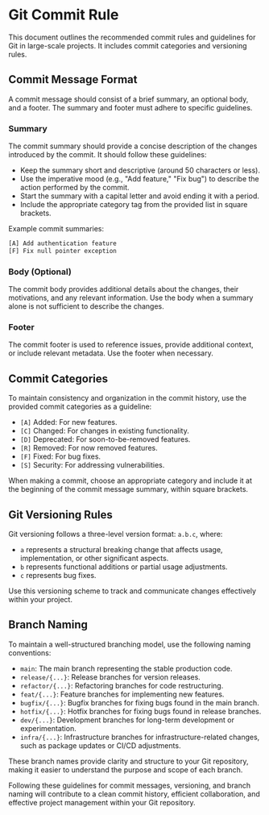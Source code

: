 # Git Commit Rule

This document outlines the recommended commit rules and guidelines for Git in large-scale projects. It includes commit categories and versioning rules.

## Commit Message Format

A commit message should consist of a brief summary, an optional body, and a footer. The summary and footer must adhere to specific guidelines.

### Summary

The commit summary should provide a concise description of the changes introduced by the commit. It should follow these guidelines:

- Keep the summary short and descriptive (around 50 characters or less).
- Use the imperative mood (e.g., "Add feature," "Fix bug") to describe the action performed by the commit.
- Start the summary with a capital letter and avoid ending it with a period.
- Include the appropriate category tag from the provided list in square brackets.

Example commit summaries:

```bash
[A] Add authentication feature
[F] Fix null pointer exception
```

### Body (Optional)

The commit body provides additional details about the changes, their motivations, and any relevant information. Use the body when a summary alone is not sufficient to describe the changes.

### Footer

The commit footer is used to reference issues, provide additional context, or include relevant metadata. Use the footer when necessary.

## Commit Categories

To maintain consistency and organization in the commit history, use the provided commit categories as a guideline:

- `[A]` Added: For new features.
- `[C]` Changed: For changes in existing functionality.
- `[D]` Deprecated: For soon-to-be-removed features.
- `[R]` Removed: For now removed features.
- `[F]` Fixed: For bug fixes.
- `[S]` Security: For addressing vulnerabilities.

When making a commit, choose an appropriate category and include it at the beginning of the commit message summary, within square brackets.

## Git Versioning Rules

Git versioning follows a three-level version format: `a.b.c`, where:

- `a` represents a structural breaking change that affects usage, implementation, or other significant aspects.
- `b` represents functional additions or partial usage adjustments.
- `c` represents bug fixes.

Use this versioning scheme to track and communicate changes effectively within your project.

## Branch Naming

To maintain a well-structured branching model, use the following naming conventions:

- `main`: The main branch representing the stable production code.
- `release/{...}`: Release branches for version releases.
- `refactor/{...}`: Refactoring branches for code restructuring.
- `feat/{...}`: Feature branches for implementing new features.
- `bugfix/{...}`: Bugfix branches for fixing bugs found in the main branch.
- `hotfix/{...}`: Hotfix branches for fixing bugs found in release branches.
- `dev/{...}`: Development branches for long-term development or experimentation.
- `infra/{...}`: Infrastructure branches for infrastructure-related changes, such as package updates or CI/CD adjustments.

These branch names provide clarity and structure to your Git repository, making it easier to understand the purpose and scope of each branch.

Following these guidelines for commit messages, versioning, and branch naming will contribute to a clean commit history, efficient collaboration, and effective project management within your Git repository.
